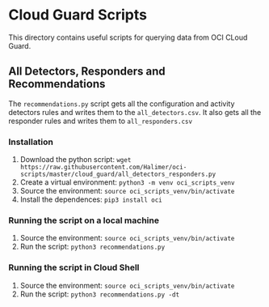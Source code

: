 # Cloud Guard Scripts
This directory contains useful scripts for querying data from OCI CLoud Guard.

## All Detectors, Responders and Recommendations
The `recommendations.py` script gets all the configuration and activity detectors rules and writes them to the `all_detectors.csv`.  It also gets all the responder rules and writes them to `all_responders.csv`

### Installation 
1. Download the python script:
```wget https://raw.githubusercontent.com/Halimer/oci-scripts/master/cloud_guard/all_detectors_responders.py```
1. Create a virtual environment:
```python3 -m venv oci_scripts_venv```
1. Source the environment:
```source oci_scripts_venv/bin/activate```
1. Install the dependences:
```pip3 install oci```

### Running the script on a local machine
1. Source the environment:
```source oci_scripts_venv/bin/activate```
1. Run the script:
```python3 recommendations.py```

### Running the script in Cloud Shell
1. Source the environment:
```source oci_scripts_venv/bin/activate```
1. Run the script:
```python3 recommendations.py -dt```
